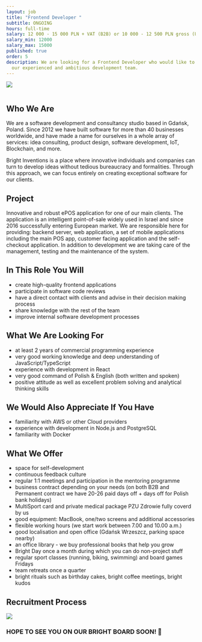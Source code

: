 ```yaml
---
layout: job
title: "Frontend Developer "
subtitle: ONGOING
hours: full-time
salary: 12 000 - 15 000 PLN + VAT (B2B) or 10 000 - 12 500 PLN gross (UoP)
salary_min: 12000
salary_max: 15000
published: true
order: 5
description: We are looking for a Frontend Developer who would like to work with
  our experienced and ambitious development team.
---
```

![](/images/joinus_frontendteam.png)

![]()

## Who We Are

We are a software development and consultancy studio based in Gdańsk, Poland. Since 2012 we have built software for more than 40 businesses worldwide, and have made a name for ourselves in a whole array of services: idea consulting, product design, software development, IoT, Blockchain, and more.

Bright Inventions is a place where innovative individuals and companies can turn to develop ideas without tedious bureaucracy and formalities. Through this approach, we can focus entirely on creating exceptional software for our clients.

## Project

Innovative and robust ePOS application for one of our main clients. The application is an intelligent point-of-sale widely used in Israel and since 2016 successfully entering European market. We are responsible here for providing: backend server, web application, a set of mobile applications including the main POS app, customer facing application and the self-checkout application. In addition to development we are taking care of the management, testing and the maintenance of the system.

## In This Role You Will

* create high-quality frontend applications 
* participate in software code reviews
* have a direct contact with clients and advise in their decision making process
* share knowledge with the rest of the team
* improve internal software development processes

## What We Are Looking For

* at least 2 years of commercial programming experience
* very good working knowledge and deep understanding of JavaScript/TypeScript
* experience with development in React
* very good command of Polish & English (both written and spoken)
* positive attitude as well as excellent problem solving and analytical thinking skills

## We Would Also Appreciate If You Have

* familiarity with AWS or other Cloud providers
* experience with development in Node.js and PostgreSQL
* familiarity with Docker

## What We Offer

* space for self-development
* continuous feedback culture
* regular 1:1 meetings and participation in the mentoring programme 
* business contract depending on your needs (on both B2B and Permanent contract we have 20-26 paid days off + days off for Polish bank holidays) 
* MultiSport card and private medical package PZU Zdrowie fully coverd by us 
* good equipment: MacBook, one/two screens and additional accessories
* flexible working hours (we start work between 7.00 and 10.00 a.m.)
* good localisation and open office (Gdańsk Wrzeszcz, parking space nearby) 
* an office library - we buy professional books that help you grow 
* Bright Day once a month during which you can do non-project stuff
* regular sport classes (running, biking, swimming) and board games Fridays 
* team retreats once a quarter
* bright rituals such as birthday cakes, bright coffee meetings, bright kudos 

## Recruitment Process

![](/images/recruitment-process.png)





### **HOPE TO SEE YOU ON OUR BRIGHT BOARD SOON! 🙂**